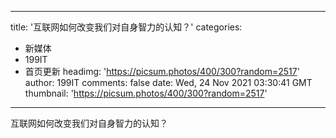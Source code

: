 
---
title: '互联网如何改变我们对自身智力的认知？'
categories: 
 - 新媒体
 - 199IT
 - 首页更新
headimg: 'https://picsum.photos/400/300?random=2517'
author: 199IT
comments: false
date: Wed, 24 Nov 2021 03:30:41 GMT
thumbnail: 'https://picsum.photos/400/300?random=2517'
---

<div>   
互联网如何改变我们对自身智力的认知？  
</div>
            